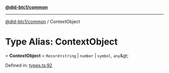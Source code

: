 [**@did-btc1/common**](../README.md)

***

[@did-btc1/common](../globals.md) / ContextObject

# Type Alias: ContextObject

&gt; **ContextObject** = `Record`\<`string` \| `number` \| `symbol`, `any`\&gt;

Defined in: [types.ts:92](https://github.com/dcdpr/did-btc1-js/blob/4ab6f9915d95beed9bc633644c9db1539395f512/packages/common/src/types.ts#L92)
